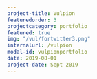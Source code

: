 ```yaml
---
project-title: Vulpion
featuredorder: 3
projectcategory: portfolio
featured: true
img: "/vul/fortwitter3.png"
internalurl: /vulpion
modal-id: vulpionportfolio
date: 2019-08-01
project-date: Sept 2019
---
```


